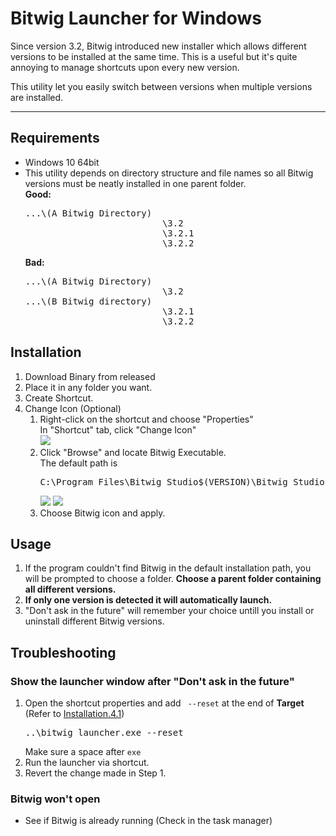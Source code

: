 # Bitwig Launcher for Windows
Since version 3.2, Bitwig introduced new installer which allows different versions to be installed at the same time. This is a useful but it's quite annoying to manage shortcuts upon every new version.

This utility let you easily switch between versions when multiple versions are installed. 

---
## Requirements
* Windows 10 64bit
* This utility depends on directory structure and file names so all Bitwig versions must be neatly installed in one parent folder. <br>
    <b>Good:</b>
    <pre>...\(A Bitwig Directory)
                            \3.2
                            \3.2.1
                            \3.2.2</pre>
    <b>Bad:</b>
    <pre>...\(A Bitwig Directory)
                            \3.2 <br>...\(B Bitwig directory)                   
                            \3.2.1
                            \3.2.2</pre>

## Installation
1. Download Binary from released 
1. Place it in any folder you want.
1. Create Shortcut.
1. <a name="Installation41"></a>Change Icon (Optional)
    1. Right-click on the shortcut and choose "Properties"<br>
    In "Shortcut" tab, click "Change Icon" <br>
    ![](https://i.imgur.com/kbJESHp.png)
    1. Click "Browse" and locate Bitwig Executable. <br>
    The default path is <pre>C:\Program Files\Bitwig Studio\$(VERSION)\Bitwig Studio.exe</pre>
    ![](https://i.imgur.com/8MByrCn.png) ![](https://i.imgur.com/uynXkik.png) <br>
    1. Choose Bitwig icon and apply.

## Usage
1. If the program couldn't find Bitwig in the default installation path, you will be prompted to choose a folder. <b>Choose a parent folder containing all different versions.</b>
2. <b>If only one version is detected it will automatically launch.</b>
3. "Don't ask in the future" will remember your choice untill you install or uninstall different Bitwig versions.

## Troubleshooting
### Show the launcher window after "Don't ask in the future"
1. Open the shortcut properties and add <code> --reset</code>  at the end of <b>Target</b> (Refer to [Installation.4.1](#Installation41))
    <pre>..\bitwig_launcher.exe --reset</pre>
    Make sure a space after <code>exe</code>
2. Run the launcher via shortcut.
3. Revert the change made in Step 1.

### Bitwig won't open
* See if Bitwig is already running (Check in the task manager)
